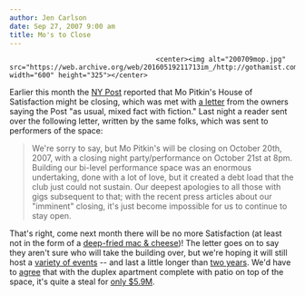 ```yaml
---
author: Jen Carlson
date: Sep 27, 2007 9:00 am
title: Mo's to Close
---
```


	
										<center><img alt="200709mop.jpg" src="https://web.archive.org/web/20160519211713im_/http://gothamist.com/attachments/arts_jen/200709mop.jpg" width="600" height="325"></center>

<p>Earlier this month the <a href="https://web.archive.org/web/20160519211713/http://www.nypost.com/seven/09052007/gossip/pagesix/pagesix.htm">NY Post</a> reported that Mo Pitkin&apos;s House of Satisfaction might be closing, which was met with <a href="https://web.archive.org/web/20160519211713/http://www.brooklynvegan.com/archives/2007/09/mo_pitkins_resp.html">a letter</a> from the owners saying the Post &quot;as usual, mixed fact with fiction.&quot; Last night a reader sent over the following letter, written by the same folks, which was sent to performers of the space:</p><blockquote>We&apos;re sorry to say, but Mo Pitkin&apos;s will be closing on October 20th, 2007, with a closing night party/performance on October 21st at 8pm.  Building our bi-level performance space was an enormous undertaking, done with a lot of love, but it created a debt load that the club just could not sustain. Our deepest apologies to all those with gigs subsequent to that; with the recent press articles about our &quot;imminent&quot; closing, it&apos;s just become impossible for us to continue to stay open.</blockquote>That&apos;s right, come next month there will be no more Satisfaction (at least not in the form of a <a href="https://web.archive.org/web/20160519211713/http://www.mopitkins.com/menu/menuimages/MoMenuDinner.gif">deep-fried mac &amp; cheese</a>)! The letter goes on to say they aren&apos;t sure who will take the building over, but we&apos;re hoping it will still host a <a href="https://web.archive.org/web/20160519211713/http://www.mopitkins.com/mosshows.html">variety of events</a> -- and last a little longer than <a href="https://web.archive.org/web/20160519211713/http://gothamist.com/2005/07/25/mo_pitkins_house_of_satisfaction.php">two years</a>. We&apos;d have to <a href="https://web.archive.org/web/20160519211713/http://www.curbed.com/archives/2007/09/05/doing_mo_pitkins_sideways_did_someone_say_triplex.php">agree</a> that with the duplex apartment complete with patio on top of the space, it&apos;s quite a steal for <a href="https://web.archive.org/web/20160519211713/http://www.walkermalloy.com/wmr_listing.cfm?res_com=1">only $5.9M</a>.<p></p>					
										
									
				
